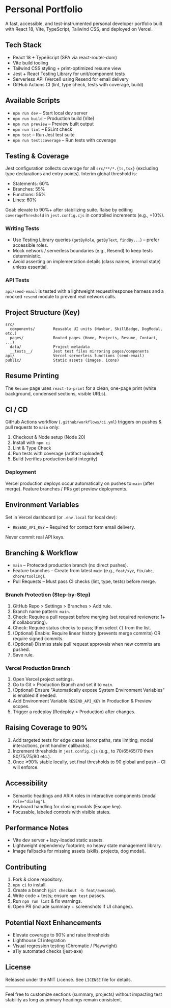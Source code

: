
# Personal Portfolio

A fast, accessible, and test-instrumented personal developer portfolio built with React 18, Vite, TypeScript, Tailwind CSS, and deployed on Vercel.

## Tech Stack

- React 18 + TypeScript (SPA via react-router-dom)
- Vite build tooling
- Tailwind CSS styling + print-optimized resume view
- Jest + React Testing Library for unit/component tests
- Serverless API (Vercel) using Resend for email delivery
- GitHub Actions CI (lint, type check, tests with coverage, build)

## Available Scripts

- `npm run dev` – Start local dev server
- `npm run build` – Production build (Vite)
- `npm run preview` – Preview built output
- `npm run lint` – ESLint check
- `npm test` – Run Jest test suite
- `npm run test:coverage` – Run tests with coverage

## Testing & Coverage

Jest configuration collects coverage for all `src/**/*.{ts,tsx}` (excluding type declarations and entry points). Interim global threshold is:
- Statements: 60%
- Branches: 55%
- Functions: 55%
- Lines: 60%

Goal: elevate to 90%+ after stabilizing suite. Raise by editing `coverageThreshold` in `jest.config.cjs` in controlled increments (e.g., +10%).

### Writing Tests
- Use Testing Library queries (`getByRole`, `getByText`, `findBy...`) – prefer accessible roles.
- Mock network / serverless boundaries (e.g., Resend) to keep tests deterministic.
- Avoid asserting on implementation details (class names, internal state) unless essential.

### API Tests
`api/send-email` is tested with a lightweight request/response harness and a mocked `resend` module to prevent real network calls.

## Project Structure (Key)
```
src/
  components/        Reusable UI units (Navbar, SkillBadge, DogModal, etc.)
  pages/             Routed pages (Home, Projects, Resume, Contact, ...)
  data/              Project metadata
  __tests__/         Jest test files mirroring pages/components
api/                 Vercel serverless functions (send-email)
public/              Static assets (images, icons)
```

## Resume Printing
The `Resume` page uses `react-to-print` for a clean, one-page print (white background, condensed sections, visible URLs).

## CI / CD
GitHub Actions workflow (`.github/workflows/ci.yml`) triggers on pushes & pull requests to `main` only:
1. Checkout & Node setup (Node 20)
2. Install with `npm ci`
3. Lint & Type Check
4. Run tests with coverage (artifact uploaded)
5. Build (verifies production build integrity)

### Deployment
Vercel production deploys occur automatically on pushes to `main` (after merge). Feature branches / PRs get preview deployments.

## Environment Variables
Set in Vercel dashboard (or `.env.local` for local dev):
- `RESEND_API_KEY` – Required for contact form email delivery.

Never commit real API keys.

## Branching & Workflow
- `main` – Protected production branch (no direct pushes).
- Feature branches – Create from latest `main` (e.g., `feat/xyz`, `fix/abc`, `chore/tooling`).
- Pull Requests – Must pass CI checks (lint, type, tests) before merge.

### Branch Protection (Step‑by‑Step)
1. GitHub Repo > Settings > Branches > Add rule.
2. Branch name pattern: `main`.
3. Check: Require a pull request before merging (set required reviewers: 1+ if collaborating).
4. Check: Require status checks to pass; then select `CI` from the list.
5. (Optional) Enable: Require linear history (prevents merge commits) OR require signed commits.
6. (Optional) Dismiss stale pull request approvals when new commits are pushed.
7. Save rule.

### Vercel Production Branch
1. Open Vercel project settings.
2. Go to Git > Production Branch and set it to `main`.
3. (Optional) Ensure "Automatically expose System Environment Variables" is enabled if needed.
4. Add Environment Variable `RESEND_API_KEY` in Production & Preview scopes.
5. Trigger a redeploy (Redeploy > Production) after changes.

## Raising Coverage to 90%
1. Add targeted tests for edge cases (error paths, rate limiting, modal interactions, print handler callbacks).
2. Increment thresholds in `jest.config.cjs` (e.g., to 70/65/65/70 then 80/75/75/80 etc.).
3. Once ≥90% stable locally, set final thresholds to 90 global and push – CI will enforce.

## Accessibility
- Semantic headings and ARIA roles in interactive components (modal `role="dialog"`).
- Keyboard handling for closing modals (Escape key).
- Focusable, labeled controls with visible states.

## Performance Notes
- Vite dev server + lazy-loaded static assets.
- Lightweight dependency footprint; no heavy state management library.
- Image fallbacks for missing assets (skills, projects, dog modal).

## Contributing
1. Fork & clone repository.
2. `npm ci` to install.
3. Create a branch (`git checkout -b feat/awesome`).
4. Write code + tests; ensure `npm test` passes.
5. Run `npm run lint` & fix warnings.
6. Open PR (include summary + screenshots if UI changes).

## Potential Next Enhancements
- Elevate coverage to 90% and raise thresholds
- Lighthouse CI integration
- Visual regression testing (Chromatic / Playwright)
- a11y automated checks (jest-axe)

## License
Released under the MIT License. See `LICENSE` file for details.

---
Feel free to customize sections (summary, projects) without impacting test stability as long as primary headings remain consistent.
